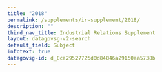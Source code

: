```yaml
---
title: "2018"
permalink: /supplements/ir-supplement/2018/
description: ""
third_nav_title: Industrial Relations Supplement
layout: datagovsg-v2-search
default_field: Subject
infotext: true
datagovsg-id: d_8ca29527725d0d84846a29150aa5738b
---
```

